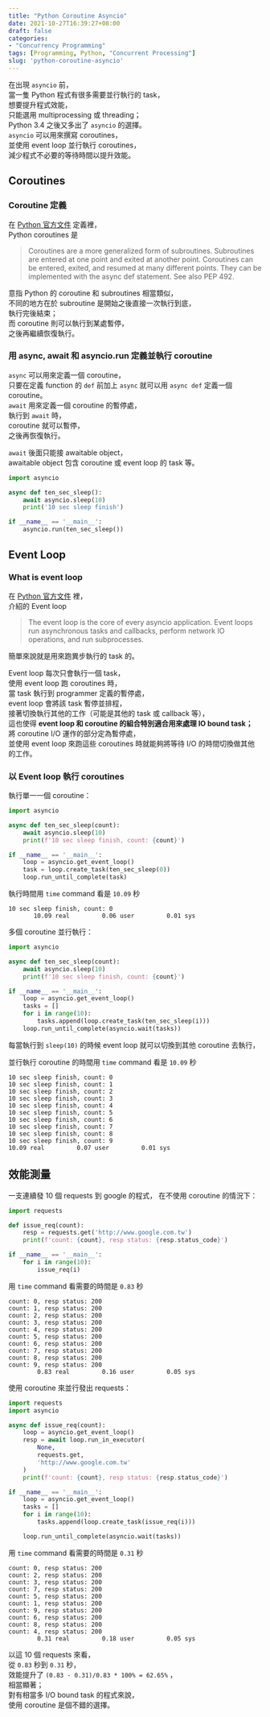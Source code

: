 ```yaml
---
title: "Python Coroutine Asyncio"
date: 2021-10-27T16:39:27+08:00
draft: false
categories:
- "Concurrency Programming"
tags: [Programming, Python, "Concurrent Processing"]
slug: 'python-coroutine-asyncio'
---
```

在出現 `asyncio` 前，  
當一隻 Python 程式有很多需要並行執行的 task，  
想要提升程式效能，  
只能選用 multiprocessing 或 threading；  
Python 3.4 之後又多出了 `asyncio` 的選擇。  
`asyncio` 可以用來撰寫 coroutines，  
並使用 event loop 並行執行 coroutines，  
減少程式不必要的等待時間以提升效能。
<!--more-->

## Coroutines
### Coroutine 定義
在 [Python 官方文件](https://docs.python.org/3/glossary.html#term-coroutine) 定義裡，  
Python coroutines 是  

>Coroutines are a more generalized form of subroutines. Subroutines are entered at one point and exited at another point. Coroutines can be entered, exited, and resumed at many different points. They can be implemented with the async def statement. See also PEP 492.

意指 Python 的 coroutine 和 subroutines 相當類似，  
不同的地方在於 subroutine 是開始之後直接一次執行到底，  
執行完後結束；  
而 coroutine 則可以執行到某處暫停，  
之後再繼續恢復執行。  

### 用 async, await 和 asyncio.run 定義並執行 coroutine
`async` 可以用來定義一個 coroutine，  
只要在定義 function 的 `def` 前加上 `async` 就可以用 `async def` 定義一個 coroutine。  
`await` 用來定義一個 coroutine 的暫停處，  
執行到 `await` 時，  
coroutine 就可以暫停，  
之後再恢復執行。  

`await` 後面只能接 awaitable object，  
awaitable object 包含 coroutine 或 event loop 的 task 等。

```python
import asyncio

async def ten_sec_sleep():
    await asyncio.sleep(10)
    print('10 sec sleep finish')

if __name__ == '__main__':
    asyncio.run(ten_sec_sleep())
```

## Event Loop
### What is event loop
在 [Python 官方文件](https://docs.python.org/3/glossary.html#term-coroutine) 裡，  
介紹的 Event loop 

>The event loop is the core of every asyncio application. Event loops run asynchronous tasks and callbacks, perform network IO operations, and run subprocesses.

簡單來說就是用來跑異步執行的 task 的。  

Event loop 每次只會執行一個 task，  
使用 event loop 跑 coroutines 時，  
當 task 執行到 programmer 定義的暫停處，  
event loop 會將該 task 暫停並排程，  
接著切換執行其他的工作（可能是其他的 task 或 callback 等），   
這也使得 **event loop 和 coroutine 的組合特別適合用來處理 IO bound task；**   
將 coroutine I/O 運作的部分定為暫停處，  
並使用 event loop 來跑這些 coroutines 時就能夠將等待 I/O 的時間切換做其他的工作。  

### 以 Event loop 執行 coroutines
執行單一一個 coroutine：

```python
import asyncio

async def ten_sec_sleep(count):
    await asyncio.sleep(10)
    print(f'10 sec sleep finish, count: {count}')

if __name__ == '__main__':
    loop = asyncio.get_event_loop()
    task = loop.create_task(ten_sec_sleep(0))
    loop.run_until_complete(task)
```

執行時間用 `time` command 看是 `10.09` 秒

```
10 sec sleep finish, count: 0
       10.09 real         0.06 user         0.01 sys
```

多個 coroutine 並行執行：

```python
import asyncio

async def ten_sec_sleep(count):
    await asyncio.sleep(10)
    print(f'10 sec sleep finish, count: {count}')

if __name__ == '__main__':
    loop = asyncio.get_event_loop()
    tasks = []
    for i in range(10):
        tasks.append(loop.create_task(ten_sec_sleep(i)))
    loop.run_until_complete(asyncio.wait(tasks))
```

每當執行到 `sleep(10)` 的時候 event loop 就可以切換到其他 coroutine 去執行，

並行執行 coroutine 的時間用 `time` command 看是 `10.09` 秒

```
10 sec sleep finish, count: 0
10 sec sleep finish, count: 1
10 sec sleep finish, count: 2
10 sec sleep finish, count: 3
10 sec sleep finish, count: 4
10 sec sleep finish, count: 5
10 sec sleep finish, count: 6
10 sec sleep finish, count: 7
10 sec sleep finish, count: 8
10 sec sleep finish, count: 9
10.09 real         0.07 user         0.01 sys
```

## 效能測量
一支連續發 10 個 requests 到 google 的程式，
在不使用 coroutine 的情況下：

```python
import requests

def issue_req(count):
    resp = requests.get('http://www.google.com.tw')
    print(f'count: {count}, resp status: {resp.status_code}')

if __name__ == '__main__':
    for i in range(10):
        issue_req(i)
```

用 `time` command 看需要的時間是 `0.83` 秒

```
count: 0, resp status: 200
count: 1, resp status: 200
count: 2, resp status: 200
count: 3, resp status: 200
count: 4, resp status: 200
count: 5, resp status: 200
count: 6, resp status: 200
count: 7, resp status: 200
count: 8, resp status: 200
count: 9, resp status: 200
        0.83 real         0.16 user         0.05 sys
```

使用 coroutine 來並行發出 requests：

```python
import requests
import asyncio

async def issue_req(count):
    loop = asyncio.get_event_loop()
    resp = await loop.run_in_executor(
        None,
        requests.get,
        'http://www.google.com.tw'
    )
    print(f'count: {count}, resp status: {resp.status_code}')

if __name__ == '__main__':
    loop = asyncio.get_event_loop()
    tasks = []
    for i in range(10):
        tasks.append(loop.create_task(issue_req(i)))

    loop.run_until_complete(asyncio.wait(tasks))
```

用 `time` command 看需要的時間是 `0.31` 秒

```
count: 0, resp status: 200
count: 2, resp status: 200
count: 3, resp status: 200
count: 7, resp status: 200
count: 5, resp status: 200
count: 1, resp status: 200
count: 9, resp status: 200
count: 6, resp status: 200
count: 8, resp status: 200
count: 4, resp status: 200
        0.31 real         0.18 user         0.05 sys
```

以這 10 個 requests 來看，  
從 `0.83` 秒到 `0.31` 秒，  
效能提升了 `(0.83 - 0.31)/0.83 * 100% = 62.65%` ，  
相當顯著；  
對有相當多 I/O bound task 的程式來說，  
使用 coroutine 是個不錯的選擇。  
